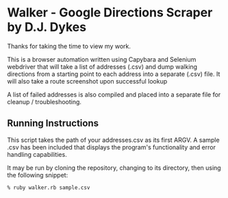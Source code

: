 Walker - Google Directions Scraper 
by D.J. Dykes
=======================
Thanks for taking the time to view my work. 

This is a browser automation written using Capybara and Selenium webdriver that will take a list of addresses (.csv) and dump walking directions from a starting point to each address into a separate (.csv) file. It will also take a route screenshot upon successful lookup

A list of failed addresses is also compiled and placed into a separate file for cleanup / troubleshooting.


## Running Instructions

This script takes the path of your addresses.csv as its first ARGV. A sample .csv has been included that displays the program's functionality and error handling capabilities.

It may be run by cloning the repository, changing to its directory, then using the following snippet:

  ```bash
  % ruby walker.rb sample.csv
  ```
